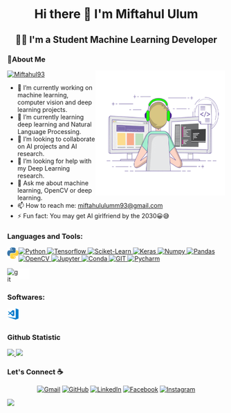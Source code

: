 <h1 align="center">Hi there 👋 I'm Miftahul Ulum</h1>
<h2 align="center">👨‍💻 I'm a Student Machine Learning Developer</h2>

### 👨About Me
<img align="right" alt="GIF" src="https://github.com/Miftahul93/Miftahul93/blob/main/coding.gif" width="300" height="290" />
<p align="left"> <a href="https://drive.google.com/file/d/1HogUAMnQ-kuKlKX5OlUzb44xnF8LnPqj/view?usp=sharing" target="blank"><img src="https://img.shields.io/badge/Resume-ViewInDrive-brightgreen" alt="Miftahul93" /></a> </p>

- 🔭 I’m currently working on machine learning, computer vision and deep learning projects.
- 🌱 I’m currently learning deep learning and Natural Language Processing.
- 👯 I’m looking to collaborate on AI projects and AI research.
- 🤔 I’m looking for help with my Deep Learning research.
- 💬 Ask me about machine learning, OpenCV or deep learning.
- 📫 How to reach me: miftahululumm93@gmail.com
- ⚡ Fun fact: You may get AI girlfriend by the 2030😀😅

### Languages and Tools:
<a href="https://www.python.org" target="_blank"> <img align="left" alt="Python" width="26px" src="https://github.com/Aakarsh-B/trying-repos/blob/master/python-5.svg?raw=true"/> </a>
<p align="left"> <a href="" target="_blank"> <img src="https://img.shields.io/badge/Python-FFD43B?style=for-the-badge&logo=python&logoColor=darkgreen" alt="Python"/>
<a href="" target="_blank"> <img src="https://img.shields.io/badge/TensorFlow-FF6F00?style=for-the-badge&logo=TensorFlow&logoColor=white" alt="Tensorflow"/> 
<a href="" target="_blank"> <img src="https://img.shields.io/badge/scikit_learn-F7931E?style=for-the-badge&logo=scikit-learn&logoColor=white" alt="Sciket-Learn"/>
<a href="" target="_blank"> <img src="https://img.shields.io/badge/Keras-D00000?style=for-the-badge&logo=Keras&logoColor=white" alt="Keras"/>
<a href="" target="_blank"> <img src="https://img.shields.io/badge/Numpy-777BB4?style=for-the-badge&logo=numpy&logoColor=white" alt="Numpy"/> 
<a href="" target="_blank"> <img src="https://img.shields.io/badge/Pandas-2C2D72?style=for-the-badge&logo=pandas&logoColor=white" alt="Pandas"/> 
<a href="" target="_blank"> <img src="https://img.shields.io/badge/OpenCV-27338e?style=for-the-badge&logo=OpenCV&logoColor=white" alt="OpenCV"/> 
<a href="" target="_blank"> <img src="https://img.shields.io/badge/Jupyter-F37626.svg?&style=for-the-badge&logo=Jupyter&logoColor=white" alt="Jupyter"/> 
<a href="" target="_blank"> <img src="https://img.shields.io/badge/conda-342B029.svg?&style=for-the-badge&logo=anaconda&logoColor=white" alt="Conda"/>
<a href="" target="_blank"> <img src="https://img.shields.io/badge/Git-F05032?style=for-the-badge&logo=git&logoColor=white" alt="GIT"/> 
<a href="" target="_blank"> <img src="https://img.shields.io/badge/PyCharm-000000.svg?&style=for-the-badge&logo=PyCharm&logoColor=white" alt="Pycharm"/> </p>
  

<a href="https://git-scm.com/" target="_blank"> <img align="left" alt="git" width="26px" src="https://www.vectorlogo.zone/logos/git-scm/git-scm-icon.svg"/> </a>
<img align="left" alt="GitHub" width="26px" src="https://github.com/Aakarsh-B/trying-repos/blob/master/github.svg" />
<br />
<br />

### Softwares:

<img align="left" alt="Visual Studio Code" width="26px" src="https://raw.githubusercontent.com/github/explore/80688e429a7d4ef2fca1e82350fe8e3517d3494d/topics/visual-studio-code/visual-studio-code.png" />
<br />
<br />

### Github Statistic
<p align="left">
<a href="https://github.com/Miftahul93">
  <img height="180em" src="https://github-readme-stats-eight-theta.vercel.app/api?username=Miftahul93&show_icons=true&theme=algolia&include_all_commits=true&count_private=true"/>
  <img height="180em" src="https://github-readme-stats-eight-theta.vercel.app/api/top-langs/?username=Miftahul93&layout=compact&langs_count=8&theme=algolia"/>
</a>
</p>

### Let's Connect :coffee:
<p align="center">
	<a href="mailto:miftahululumm93@gmail.com"><img src="https://img.icons8.com/bubbles/50/000000/gmail.png" alt="Gmail"/></a>
	<a href="https://github.com/Miftahul93"><img src="https://img.icons8.com/bubbles/50/000000/github.png" alt="GitHub"/></a>
	<a href="https://www.linkedin.com/in/miftahul-ulum-162064119/"><img src="https://img.icons8.com/bubbles/50/000000/linkedin.png" alt="LinkedIn"/></a>
	<a href="https://www.facebook.com/miftahululum.poetramargasari/"><img src="https://img.icons8.com/bubbles/50/000000/facebook-new.png" alt="Facebook"/></a>
	<a href="https://www.instagram.com/mieft_tahh/"><img src="https://img.icons8.com/bubbles/50/000000/instagram.png" alt="Instagram"/></a>
</p>
	
<!--Trap--:)-->
<a href="https://github.com/404"><img src="https://user-images.githubusercontent.com/73097560/115834477-dbab4500-a447-11eb-908a-139a6edaec5c.gif"></a>

<!--
**Miftahul93/Miftahul93** is a ✨ _special_ ✨ repository because its `README.md` (this file) appears on your GitHub profile.

Here are some ideas to get you started:

-->


